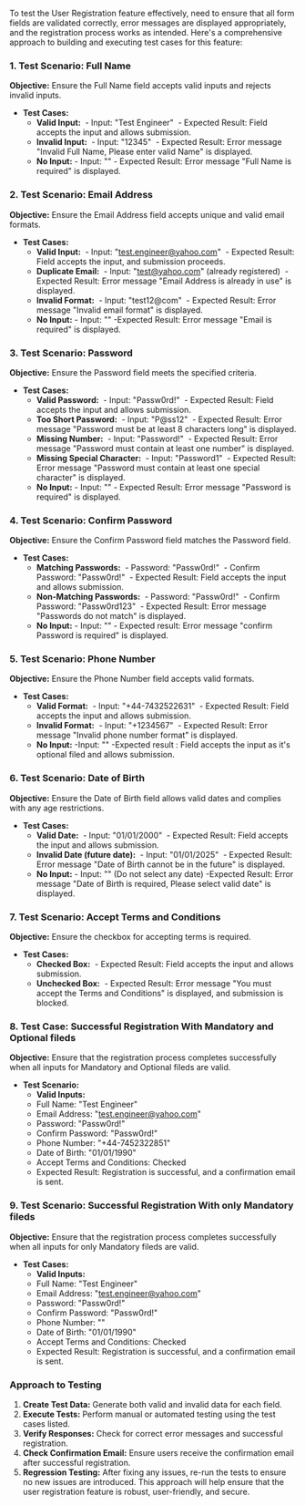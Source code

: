 To test the User Registration feature effectively, need to ensure that all form fields are validated correctly, error messages are displayed appropriately, and the registration process works as intended. Here's a comprehensive approach to building and executing test cases for this feature:
### **1. Test Scenario: Full Name**
**Objective:** Ensure the Full Name field accepts valid inputs and rejects invalid inputs.
- **Test Cases:**
  - **Valid Input:**  - Input: "Test Engineer"  - Expected Result: Field accepts the input and allows submission.
  - **Invalid Input:**  - Input: "12345"  - Expected Result: Error message "Invalid Full Name, Please enter valid Name" is displayed.
  - **No Input:**  - Input: "" - Expected Result: Error message "Full Name is required" is displayed.
### **2. Test Scenario: Email Address**
**Objective:** Ensure the Email Address field accepts unique and valid email formats.
- **Test Cases:**
  - **Valid Input:**  - Input: "test.engineer@yahoo.com"  - Expected Result: Field accepts the input, and submission proceeds.
  - **Duplicate Email:**  - Input: "test@yahoo.com" (already registered)  - Expected Result: Error message "Email Address is already in use" is displayed.
  - **Invalid Format:**  - Input: "test12@com"  - Expected Result: Error message "Invalid email format" is displayed.
  - **No Input:**   - Input: ""    -Expected Result: Error message "Email is required" is displayed.
### **3. Test Scenario: Password**
**Objective:** Ensure the Password field meets the specified criteria.
- **Test Cases:**
  - **Valid Password:**  - Input: "Passw0rd!"  - Expected Result: Field accepts the input and allows submission.
  - **Too Short Password:**  - Input: "P@ss12"  - Expected Result: Error message "Password must be at least 8 characters long" is displayed.
  - **Missing Number:**  - Input: "Password!"  - Expected Result: Error message "Password must contain at least one number" is displayed.
  - **Missing Special Character:**  - Input: "Password1"  - Expected Result: Error message "Password must contain at least one special character" is displayed.
  - **No Input:**   - Input: ""   -  Expected Result: Error message "Password is required" is displayed.
### **4. Test Scenario: Confirm Password**
**Objective:** Ensure the Confirm Password field matches the Password field.
- **Test Cases:**
  - **Matching Passwords:**  - Password: "Passw0rd!"  - Confirm Password: "Passw0rd!"  - Expected Result: Field accepts the input and allows submission.
  - **Non-Matching Passwords:**  - Password: "Passw0rd!"  - Confirm Password: "Passw0rd123"  - Expected Result: Error message "Passwords do not match" is displayed.
  - **No Input:** - Input: ""    - Expected result: Error message "confirm Password is required" is displayed.
### **5. Test Scenario: Phone Number**
**Objective:** Ensure the Phone Number field accepts valid formats.
- **Test Cases:**
  - **Valid Format:**  - Input: "+44-7432522631"  - Expected Result: Field accepts the input and allows submission.
  - **Invalid Format:**  - Input: "+1234567"  - Expected Result: Error message "Invalid phone number format" is displayed.
  - **No Input:**   -Input: ""   -Expected result : Field accepts the input as it's optional filed and allows submission.
### **6. Test Scenario: Date of Birth**
**Objective:** Ensure the Date of Birth field allows valid dates and complies with any age restrictions.
- **Test Cases:**
  - **Valid Date:**  - Input: "01/01/2000"  - Expected Result: Field accepts the input and allows submission.
  - **Invalid Date (future date):**  - Input: "01/01/2025"  - Expected Result: Error message "Date of Birth cannot be in the future" is displayed.
  - **No Input:**  - Input: "" (Do not select any date)   -Expected Result: Error message "Date of Birth is required, Please select valid date" is displayed.
### **7. Test Scenario: Accept Terms and Conditions**
**Objective:** Ensure the checkbox for accepting terms is required.
- **Test Cases:**
  - **Checked Box:**  - Expected Result: Field accepts the input and allows submission.
  - **Unchecked Box:**  - Expected Result: Error message "You must accept the Terms and Conditions" is displayed, and submission is blocked.
### **8. Test Case: Successful Registration With Mandatory and Optional fileds**
**Objective:** Ensure that the registration process completes successfully when all inputs for Mandatory and Optional fileds are valid.
- **Test Scenario:**
  - **Valid Inputs:**
  - Full Name: "Test Engineer"  
  - Email Address: "test.engineer@yahoo.com"
  - Password: "Passw0rd!"
  - Confirm Password: "Passw0rd!"
  - Phone Number: "+44-7452322851"
  - Date of Birth: "01/01/1990"
  - Accept Terms and Conditions: Checked
  - Expected Result: Registration is successful, and a confirmation email is sent.
### **9. Test Scenario: Successful Registration With only Mandatory fileds**
**Objective:** Ensure that the registration process completes successfully when all inputs for only Mandatory fileds are valid.
- **Test Cases:**
  - **Valid Inputs:**
  - Full Name: "Test Engineer"  
  - Email Address: "test.engineer@yahoo.com"
  - Password: "Passw0rd!"
  - Confirm Password: "Passw0rd!"
  - Phone Number: ""
  - Date of Birth: "01/01/1990"
  - Accept Terms and Conditions: Checked
  - Expected Result: Registration is successful, and a confirmation email is sent.
### **Approach to Testing**
1. **Create Test Data:** Generate both valid and invalid data for each field.
2. **Execute Tests:** Perform manual or automated testing using the test cases listed.
3. **Verify Responses:** Check for correct error messages and successful registration.
4. **Check Confirmation Email:** Ensure users receive the confirmation email after successful registration.
5. **Regression Testing:** After fixing any issues, re-run the tests to ensure no new issues are introduced.
This approach will help ensure that the user registration feature is robust, user-friendly, and secure.
